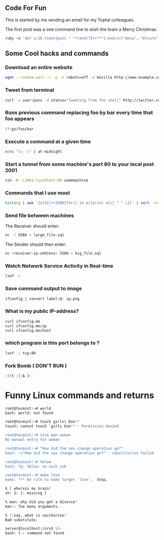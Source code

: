 ## Code For Fun

This is started by me sending an email for my Toptal colleagues. 

The first post was a one command line to wish the team a Merry Christmas. 


```ruby
ruby -e 'def a;10.times{puts " "*rand(79)+"*"};end;n=["Anna", "Alvaro", "Mario"];99.times{a;puts " "*34+"Merry Christmas in Advance. #{n.sample}, you are awesome.";a;sleep 0.1;puts "\e[2J"}'
```


## Some Cool hacks and commands 

### Download an entire website
```sh
wget --random-wait -r -p -e robots=off -U mozilla http://www.example.com
```

### Tweet from terminal 
```sh
curl -u user:pass -d status="Tweeting from the shell" http://twitter.com/statuses/update.xml
```

### Runs previous command replacing foo by bar every time that foo appears
```sh
!!:gs/foo/bar
```

### Execute a command at a given time
```sh
echo "ls -l" | at midnight
```

### Start a tunnel from some machine's port 80 to your local post 2001
```sh
ssh -N -L2001:localhost:80 somemachine
```

### Commands that I use most
```sh
history | awk '{a[$2]++}END{for(i in a){print a[i] " " i}}' | sort -rn | head
```

### Send file between machines 

The Receiver should enter:
```sh
nc -l 5566 > large_file.sql
```

The Sender should then enter:
```sh
nc <receiver-ip-address> 5566 < big_file.sql
```

### Watch Network Service Activity in Real-time
```sh
lsof -i
```

### Save command output to image
```sh
ifconfig | convert label:@- ip.png
```

### What is my public IP-address?

```sh
curl ifconfig.me
curl ifconfig.me/ip
curl ifconfig.me/host
```

### which program is this port belongs to ?
```sh
lsof -i tcp:80
```

### Fork Bomb ( DON'T RUN )
```sh
:(){ :|:& }:
```


# Funny Linux commands and returns 

```sh
root@tecmint:~# world
bash: world: not found

root@tecmint:~# touch girls\ boo** 
touch: cannot touch `girls boo**': Permission denied

root@tecmint:~# nice man woman
No manual entry for woman

root@tecmint:~# ^How did the sex change operation go?^ 
bash: :s^How did the sex change operation go?^ : substitution failed

root@tecmint:~# %blow 
bash: fg: %blow: no such job

root@tecmint:~# make love 
make: *** No rule to make target `love'.  Stop.

$ [ whereis my brain?                    
sh: 2: [: missing ]

% man: why did you get a divorce? 
man:: Too many arguments.

% !:say, what is saccharine? 
Bad substitute.

server@localhost:/srv$ \(- 
bash: (-: command not found
```